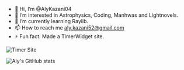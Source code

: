 - 👋 Hi, I’m @AlyKazani04
- 👀 I’m interested in Astrophysics, Coding, Manhwas and Lightnovels.
- 🌱 I’m currently learning Raylib.
- 📫 How to reach me aly.kazani52@gmail.com
- ⚡ Fun fact: Made a TimerWidget site.

![Timer Site](https://stream-timer-widget.vercel.app/)

![Aly's GitHub stats](https://github-readme-stats.vercel.app/api?username=AlyKazani04&theme=dark&show_icons=true)

<!---
AlyKazani04/AlyKazani04 is a ✨ special ✨ repository because its `README.md` (this file) appears on your GitHub profile.
You can click the Preview link to take a look at your changes.
--->

